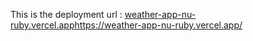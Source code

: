 This is the deployment url : [weather-app-nu-ruby.vercel.app](https://weather-app-nu-ruby.vercel.app/)https://weather-app-nu-ruby.vercel.app/
